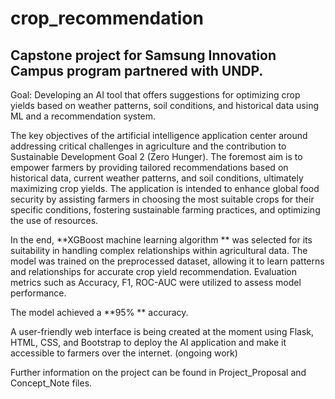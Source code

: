 # crop_recommendation

## Capstone project for Samsung Innovation Campus program partnered with UNDP.

Goal: Developing an AI tool that offers suggestions for optimizing crop yields based on weather patterns, soil conditions, and historical data using ML and a recommendation system.

The key objectives of the artificial intelligence application center around addressing critical challenges in agriculture and the contribution to Sustainable Development Goal 2 (Zero Hunger). The
foremost aim is to empower farmers by providing tailored recommendations based on historical data, current weather patterns, and soil conditions, ultimately maximizing crop yields. The application is
intended to enhance global food security by assisting farmers in choosing the most suitable crops for their specific conditions, fostering sustainable farming practices, and optimizing the use of resources.

In the end, **XGBoost machine learning algorithm ** was selected for its suitability in handling complex relationships within agricultural data. The model was trained on the preprocessed dataset, allowing it to learn patterns and relationships for accurate crop yield recommendation. Evaluation metrics such as Accuracy, F1, ROC-AUC were utilized to assess model performance. 

The model achieved a **95% ** accuracy.

A user-friendly web interface is being created at the moment using Flask, HTML, CSS, and Bootstrap to deploy the AI application and make it accessible to farmers over the internet. (ongoing work)

Further information on the project can be found in Project_Proposal and Concept_Note files.
